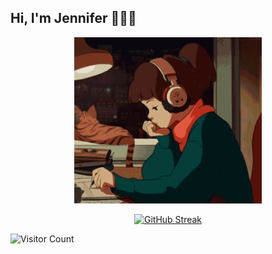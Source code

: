 ## Hi, I'm Jennifer 👩🏻‍💻

<div align="center">
  <img src="img/lofi-girl.gif" alt="Lofi Girl" width="300">
</div>


<p align="center">
  <a href="https://git.io/streak-stats">
    <img src="https://streak-stats.demolab.com?user=jennisung&theme=submarine-flowers" alt="GitHub Streak">
  </a>
</p>

![Visitor Count](https://profile-counter.glitch.me/jennisung/count.svg)


